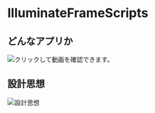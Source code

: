 # IlluminateFrameScripts
## どんなアプリか
![クリックして動画を確認](https://github.com/AkioMabuchi/IlluminateFrameScripts/assets/38254498/6cedefec-ba8d-4684-b94b-9c2f02badff2)できます。
## 設計思想
![設計思想](https://github.com/AkioMabuchi/IlluminateFrameScripts/assets/38254498/0ce3c0c4-4387-4ae7-9dd7-65ad0cf71274)
